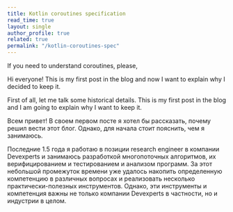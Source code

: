 ```yaml
---
title: Kotlin coroutines specification
read_time: true
layout: single
author_profile: true
related: true
permalink: "/kotlin-coroutines-spec"
---
```


If you need to understand coroutines, please, 

Hi everyone! This is my first post in the blog and now I want to explain why I decided to keep it.

First of all, let me talk some historical details. This is my first post in the blog and I am going to explain why I want to keep it. 

Всем привет! В своем первом посте я хотел бы рассказать, почему решил вести этот блог. Однако, для начала стоит пояснить, чем я занимаюсь.

Последние 1.5 года я работаю в позиции research engineer в компании Devexperts и занимаюсь разработкой многопоточных алгоритмов, их верифицированием и тестированием и анализом программ. За этот небольшой промежуток времени уже удалось накопить определенную компетенцию в различных вопросах и реализовать несколько практически-полезных инструментов. Однако, эти инструменты и компетенция важны не только компании Devexperts в частности, но и индустрии в целом.
